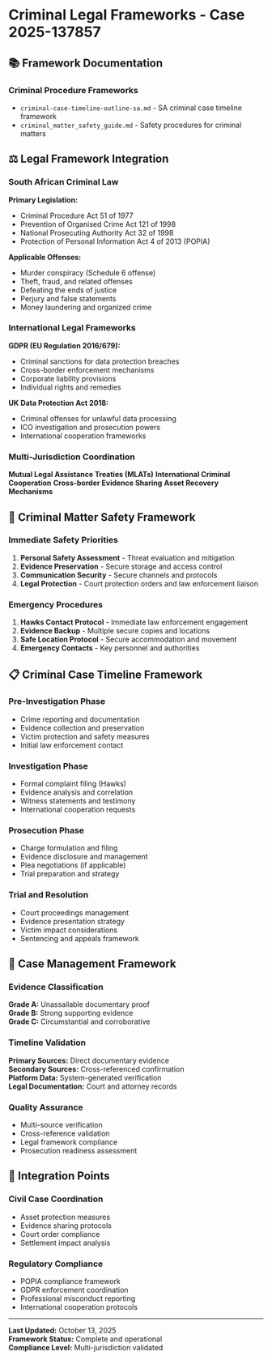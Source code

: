 # Criminal Legal Frameworks - Case 2025-137857

## 📚 Framework Documentation

### Criminal Procedure Frameworks
- `criminal-case-timeline-outline-sa.md` - SA criminal case timeline framework
- `criminal_matter_safety_guide.md` - Safety procedures for criminal matters

## ⚖️ Legal Framework Integration

### South African Criminal Law
**Primary Legislation:**
- Criminal Procedure Act 51 of 1977
- Prevention of Organised Crime Act 121 of 1998
- National Prosecuting Authority Act 32 of 1998
- Protection of Personal Information Act 4 of 2013 (POPIA)

**Applicable Offenses:**
- Murder conspiracy (Schedule 6 offense)
- Theft, fraud, and related offenses
- Defeating the ends of justice
- Perjury and false statements
- Money laundering and organized crime

### International Legal Frameworks
**GDPR (EU Regulation 2016/679):**
- Criminal sanctions for data protection breaches
- Cross-border enforcement mechanisms
- Corporate liability provisions
- Individual rights and remedies

**UK Data Protection Act 2018:**
- Criminal offenses for unlawful data processing
- ICO investigation and prosecution powers
- International cooperation frameworks

### Multi-Jurisdiction Coordination
**Mutual Legal Assistance Treaties (MLATs)**
**International Criminal Cooperation**
**Cross-border Evidence Sharing**
**Asset Recovery Mechanisms**

## 🚨 Criminal Matter Safety Framework

### Immediate Safety Priorities
1. **Personal Safety Assessment** - Threat evaluation and mitigation
2. **Evidence Preservation** - Secure storage and access control
3. **Communication Security** - Secure channels and protocols
4. **Legal Protection** - Court protection orders and law enforcement liaison

### Emergency Procedures
1. **Hawks Contact Protocol** - Immediate law enforcement engagement
2. **Evidence Backup** - Multiple secure copies and locations
3. **Safe Location Protocol** - Secure accommodation and movement
4. **Emergency Contacts** - Key personnel and authorities

## 📋 Criminal Case Timeline Framework

### Pre-Investigation Phase
- Crime reporting and documentation
- Evidence collection and preservation
- Victim protection and safety measures
- Initial law enforcement contact

### Investigation Phase  
- Formal complaint filing (Hawks)
- Evidence analysis and correlation
- Witness statements and testimony
- International cooperation requests

### Prosecution Phase
- Charge formulation and filing
- Evidence disclosure and management  
- Plea negotiations (if applicable)
- Trial preparation and strategy

### Trial and Resolution
- Court proceedings management
- Evidence presentation strategy
- Victim impact considerations
- Sentencing and appeals framework

## 🎯 Case Management Framework

### Evidence Classification
**Grade A:** Unassailable documentary proof  
**Grade B:** Strong supporting evidence  
**Grade C:** Circumstantial and corroborative

### Timeline Validation
**Primary Sources:** Direct documentary evidence  
**Secondary Sources:** Cross-referenced confirmation  
**Platform Data:** System-generated verification  
**Legal Documentation:** Court and attorney records

### Quality Assurance
- Multi-source verification
- Cross-reference validation
- Legal framework compliance
- Prosecution readiness assessment

## 🔗 Integration Points

### Civil Case Coordination
- Asset protection measures
- Evidence sharing protocols
- Court order compliance
- Settlement impact analysis

### Regulatory Compliance
- POPIA compliance framework
- GDPR enforcement coordination
- Professional misconduct reporting
- International cooperation protocols

---

**Last Updated:** October 13, 2025  
**Framework Status:** Complete and operational  
**Compliance Level:** Multi-jurisdiction validated